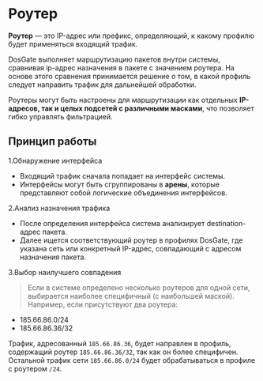 # Роутер

**Роутер** — это IP-адрес или префикс, определяющий, к какому профилю будет применяться входящий трафик.  

DosGate выполняет маршрутизацию пакетов внутри системы, сравнивая ip-адрес назначения в пакете с значением роутера. На основе этого сравнения принимается решение о том, в какой профиль следует направить трафик для дальнейшей обработки.  

Роутеры могут быть настроены для маршрутизации как отдельных **IP-адресов, так и целых подсетей с различными масками**, что позволяет гибко управлять  фильтрацией.  

## Принцип работы

1.Обнаружение интерфейса  
  
- Входящий трафик сначала попадает на интерфейс системы.  
- Интерфейсы могут быть сгруппированы в **арены**, которые представляют собой логические объединения интерфейсов.  

2.Анализ назначения трафика  

- После определения интерфейса система анализирует destination-адрес пакета.  
- Далее ищется соответствующий роутер в профилях DosGate, где указана сеть или конкретный IP-адрес, совпадающий с адресом назначения пакета.  

3.Выбор наилучшего совпадения  

>Если в системе определено несколько роутеров для одной сети, выбирается наиболее специфичный (с наибольшей маской).  
Например, если присутствуют два роутера:  

  - 185.66.86.0/24  
  - 185.66.86.36/32  
  
Трафик, адресованный `185.66.86.36`, будет направлен в профиль, содержащий роутер `185.66.86.36/32`, так как он более специфичен.
 Остальной трафик сети `185.66.86.0/24` будет обрабатываться в профиле с роутером `/24`.